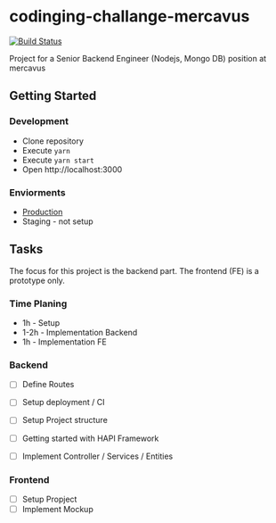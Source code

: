 # codinging-challange-mercavus
[![Build Status](https://travis-ci.com/B-Stefan/codinging-challange-mercavus.svg?token=VfTpUUSPLMrEEjUCGcg2&branch=master)](https://travis-ci.com/B-Stefan/codinging-challange-mercavus)

Project for a Senior Backend Engineer (Nodejs, Mongo DB) position at mercavus

## Getting Started 

### Development 

* Clone repository 
* Execute `yarn`
* Execute `yarn start`
* Open http://localhost:3000

### Enviorments 

* [Production](https://codinging-challange-mercavus.herokuapp.com/)
* Staging - not setup

## Tasks 

The focus for this project is the backend part. 
The frontend (FE) is a prototype only. 

### Time Planing 
* 1h - Setup 
* 1-2h - Implementation Backend 
* 1h - Implementation FE 

### Backend 

* [ ] Define Routes
* [ ] Setup deployment / CI
* [ ] Setup Project structure 
* [ ] Getting started with HAPI Framework 
* [ ] Implement Controller / Services / Entities


### Frontend 

* [ ] Setup Propject 
* [ ] Implement Mockup
